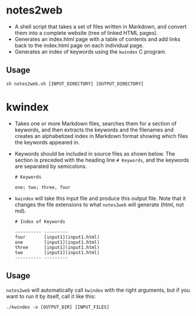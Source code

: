 # notes2web

- A shell script that takes a set of files written in Markdown, and convert them
  into a complete website (tree of linked HTML pages).
- Generates an index.html page with a table of contents and add links back to
  the index.html page on each individual page.
- Generates an index of keywords using the `kwindex` C program.

## Usage

    sh notes2web.sh [INPUT_DIRECTORY] [OUTPUT_DIRECTORY]

# kwindex

- Takes one or more Markdown files, searches them for a section of keywords, and
  then extracts the keywords and the filenames and creates an alphabetized index
  in Markdown format showing which files the keywords appeared in.
- Keywords should be included in source files as shown below. The section is
  preceded with the heading line `# Keywords`, and the keywords are separated by
  semicolons. 

    ~~~
    # Keywords

    one; two; three, four
    ~~~

- `kwindex` will take this input file and produce this output file. Note that it
  changes the file extensions to what `notes2web` will generate (html, not md).

   ~~~
   # Index of Keywords

   ---------- ---------
   four       [input1](input1.html)
   one        [input1](input1.html)
   three      [input1](input1.html)
   two        [input1](input1.html)
   ---------- ---------
   ~~~

## Usage

`notes2web` will automatically call `kwindex` with the right arguments, but if
you want to run it by itself, call it like this:

    ./kwindex -o [OUTPUT_DIR] [INPUT_FILES]


